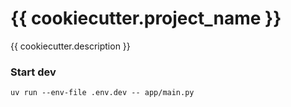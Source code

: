 # {{ cookiecutter.project_name }}
{{ cookiecutter.description }}


### Start dev
`uv run --env-file .env.dev -- app/main.py`
